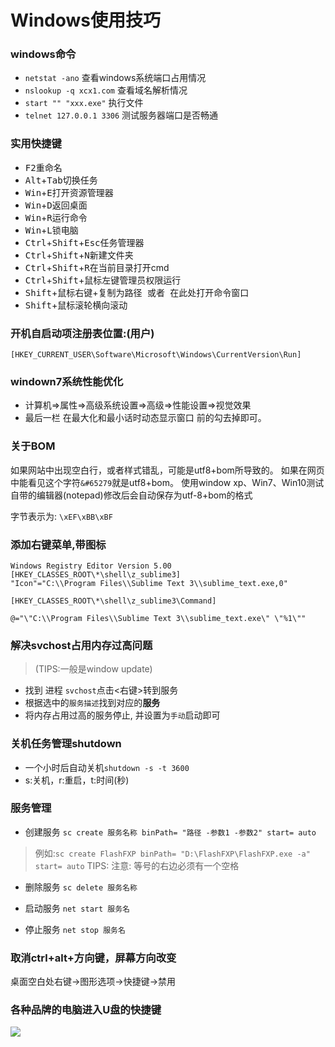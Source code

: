 Windows使用技巧
==============

### windows命令

* `netstat -ano` 查看windows系统端口占用情况
* `nslookup -q xcx1.com` 查看域名解析情况
* `start "" "xxx.exe"` 执行文件
* `telnet 127.0.0.1 3306` 测试服务器端口是否畅通

### 实用快捷键

* <kbd>F2</kbd>重命名
* <kbd>Alt</kbd>+<kbd>Tab</kbd>切换任务
* <kbd>Win</kbd>+<kbd>E</kbd>打开资源管理器
* <kbd>Win</kbd>+<kbd>D</kbd>返回桌面
* <kbd>Win</kbd>+<kbd>R</kbd>运行命令
* <kbd>Win</kbd>+<kbd>L</kbd>锁电脑
* <kbd>Ctrl</kbd>+<kbd>Shift</kbd>+<kbd>Esc</kbd>任务管理器
* <kbd>Ctrl</kbd>+<kbd>Shift</kbd>+<kbd>N</kbd>新建文件夹
* <kbd>Ctrl</kbd>+<kbd>Shift</kbd>+<kbd>R</kbd>在当前目录打开cmd
* <kbd>Ctrl</kbd>+<kbd>Shift</kbd>+<kbd>鼠标左键</kbd>管理员权限运行
* <kbd>Shift</kbd>+<kbd>鼠标右键</kbd>+<kbd>复制为路径 或者 在此处打开命令窗口</kbd>
* <kbd>Shift</kbd>+<kbd>鼠标滚轮</kbd>横向滚动

### 开机自启动项注册表位置:(用户)

`[HKEY_CURRENT_USER\Software\Microsoft\Windows\CurrentVersion\Run]`

### windown7系统性能优化

* 计算机=>属性=>高级系统设置=>高级=>性能设置=>视觉效果  
* 最后一栏 在最大化和最小话时动态显示窗口 前的勾去掉即可。

### 关于BOM

如果网站中出现空白行，或者样式错乱，可能是utf8+bom所导致的。
如果在网页中能看见这个字符`&#65279`就是utf8+bom。
使用window xp、Win7、Win10测试自带的编辑器(notepad)修改后会自动保存为utf-8+bom的格式

字节表示为:
`\xEF\xBB\xBF`

### 添加右键菜单,带图标

````
Windows Registry Editor Version 5.00  
[HKEY_CLASSES_ROOT\*\shell\z_sublime3]  
"Icon"="C:\\Program Files\\Sublime Text 3\\sublime_text.exe,0"  
  
[HKEY_CLASSES_ROOT\*\shell\z_sublime3\Command]

@="\"C:\\Program Files\\Sublime Text 3\\sublime_text.exe\" \"%1\""
````

### 解决svchost占用内存过高问题

> (TIPS:一般是window update)

* 找到 进程 `svchost`点击<右键>转到服务
* 根据选中的`服务描述`找到对应的**服务**
* 将内存占用过高的服务停止, 并设置为`手动`启动即可


### 关机任务管理shutdown

* 一个小时后自动关机`shutdown -s -t 3600`
* s:关机，r:重启，t:时间(秒)


### 服务管理

* 创建服务
`sc create 服务名称 binPath= "路径 -参数1 -参数2" start= auto`

> 例如:`sc create FlashFXP binPath= "D:\FlashFXP\FlashFXP.exe -a" start= auto`
> TIPS: 注意: 等号的右边必须有一个空格

* 删除服务
`sc delete 服务名称`

* 启动服务
`net start 服务名`

* 停止服务
`net stop 服务名`

### 取消ctrl+alt+方向键，屏幕方向改变

桌面空白处右键->图形选项->快捷键->禁用


### 各种品牌的电脑进入U盘的快捷键

![](../../images/computer-skill-1.jpg)
